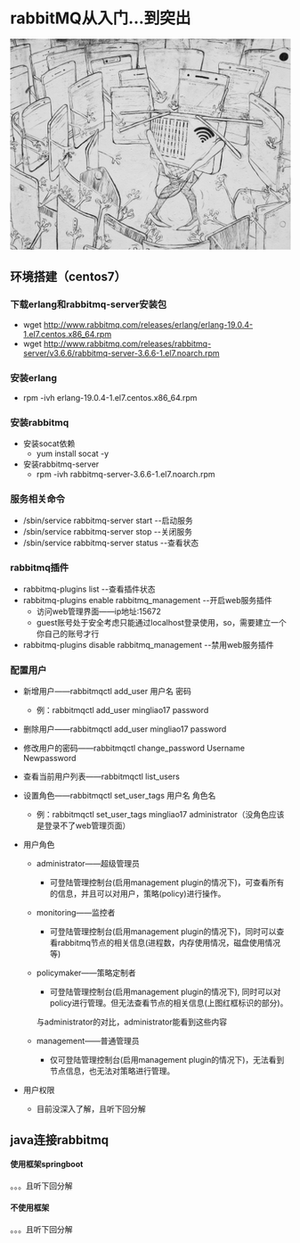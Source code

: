 # rabbitMQ从入门...到突出
![](../img/internet-person.jpg)

## 环境搭建（centos7）

### 下载erlang和rabbitmq-server安装包
- wget http://www.rabbitmq.com/releases/erlang/erlang-19.0.4-1.el7.centos.x86_64.rpm
- wget http://www.rabbitmq.com/releases/rabbitmq-server/v3.6.6/rabbitmq-server-3.6.6-1.el7.noarch.rpm

### 安装erlang
- rpm -ivh erlang-19.0.4-1.el7.centos.x86_64.rpm

### 安装rabbitmq

- 安装socat依赖
	- yum install socat -y
- 安装rabbitmq-server
	- rpm -ivh rabbitmq-server-3.6.6-1.el7.noarch.rpm

### 服务相关命令
- /sbin/service rabbitmq-server start --启动服务
- /sbin/service rabbitmq-server stop --关闭服务
- /sbin/service rabbitmq-server status --查看状态

### rabbitmq插件
- rabbitmq-plugins list  --查看插件状态
- rabbitmq-plugins enable rabbitmq_management   --开启web服务插件
  - 访问web管理界面——ip地址:15672
  - guest账号处于安全考虑只能通过localhost登录使用，so，需要建立一个你自己的账号才行
- rabbitmq-plugins disable rabbitmq_management  --禁用web服务插件
### 配置用户
- 新增用户——rabbitmqctl  add_user  用户名  密码
  
  - 例：rabbitmqctl  add_user  mingliao17  password
  
- 删除用户——rabbitmqctl  add_user  mingliao17  password

- 修改用户的密码——rabbitmqctl  change_password  Username  Newpassword

- 查看当前用户列表——rabbitmqctl  list_users

- 设置角色——rabbitmqctl  set_user_tags  用户名  角色名

  - 例：rabbitmqctl  set_user_tags  mingliao17  administrator（没角色应该是登录不了web管理页面）

- 用户角色

  - administrator——超级管理员

    - 可登陆管理控制台(启用management plugin的情况下)，可查看所有的信息，并且可以对用户，策略(policy)进行操作。

  - monitoring——监控者

    - 可登陆管理控制台(启用management plugin的情况下)，同时可以查看rabbitmq节点的相关信息(进程数，内存使用情况，磁盘使用情况等)

  - policymaker——策略定制者

    -   可登陆管理控制台(启用management plugin的情况下), 同时可以对policy进行管理。但无法查看节点的相关信息(上图红框标识的部分)。

      与administrator的对比，administrator能看到这些内容  

  - management——普通管理员

    - 仅可登陆管理控制台(启用management plugin的情况下)，无法看到节点信息，也无法对策略进行管理。

- 用户权限

  - 目前没深入了解，且听下回分解

## java连接rabbitmq

#### 使用框架springboot

。。。且听下回分解

#### 不使用框架

。。。且听下回分解